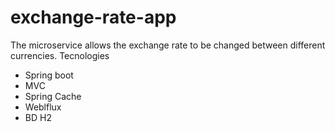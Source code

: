 # exchange-rate-app
The microservice allows the exchange rate to be changed between different currencies.
Tecnologies
- Spring boot
- MVC
- Spring Cache
- Weblflux
- BD H2